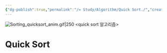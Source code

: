 ```yaml
---
{"dg-publish":true,"permalink":"/= Study/Algorithm/Quick Sort./","created":"2023-12-04T23:04:08.000+09:00","updated":"2025-01-14T15:33:43.000+09:00"}
---
```


![Sorting_quicksort_anim.gif|250](/img/user/z-Attached%20Files/Sorting_quicksort_anim.gif)
<quick sort 알고리즘>

# Quick Sort
